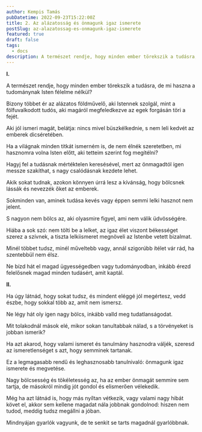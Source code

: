 ```yaml
---
author: Kempis Tamás
pubDatetime: 2022-09-23T15:22:00Z
title: 2. Az alázatosság és önmagunk igaz ismerete
postSlug: az-alazatossag-es-onmagunk-igaz-ismerete
featured: true
draft: false
tags:
  - docs
description: A természet rendje, hogy minden ember törekszik a tudásra, de mi haszna a tudománynak Isten félelme nélkül?
---
```


**I.**

A természet rendje, hogy minden ember törekszik a tudásra, de mi haszna a tudománynak Isten félelme nélkül?

Bizony többet ér az alázatos földművelő, aki Istennek szolgál, mint a fölfuvalkodott tudós, aki magáról megfeledkezve az egek forgásán töri a fejét.

Aki jól ismeri magát, belátja: nincs mivel büszkélkednie, s nem leli kedvét az emberek dicséretében.

Ha a világnak minden titkát ismerném is, de nem élnék szeretetben, mi hasznomra volna Isten előtt, aki tetteim szerint fog megítélni?

Hagyj fel a tudásnak mértéktelen keresésével, mert az önmagadtól igen messze szakíthat, s nagy csalódásnak kezdete lehet.

Akik sokat tudnak, azokon könnyen úrrá lesz a kívánság, hogy bölcsnek lássák és nevezzék őket az emberek.

Sokminden van, aminek tudása kevés vagy éppen semmi lelki hasznot nem jelent.

S nagyon nem bölcs az, aki olyasmire figyel, ami nem válik üdvösségére.

Hiába a sok szó: nem tölti be a lelket, az igaz élet viszont békességet szerez a szívnek, a tiszta lelkiismeret megnöveli az Istenbe vetett bizalmat.

Minél többet tudsz, minél műveltebb vagy, annál szigorúbb ítélet vár rád, ha szentebbül nem élsz.

Ne bízd hát el magad ügyességedben vagy tudományodban, inkább érezd felelősnek magad minden tudásért, amit kaptál.

**II.**

Ha úgy látnád, hogy sokat tudsz, és mindent eléggé jól megértesz, vedd észbe, hogy sokkal több az, amit nem ismersz.

Ne légy hát oly igen nagy bölcs, inkább valld meg tudatlanságodat.

Mit tolakodnál mások elé, mikor sokan tanultabbak nálad, s a törvényeket is jobban ismerik?

Ha azt akarod, hogy valami ismeret és tanulmány hasznodra váljék, szeresd az ismeretlenséget s azt, hogy semminek tartanak.

Ez a legmagasabb rendű és leghasznosabb tanulnivaló: önmagunk igaz ismerete és megvetése.

Nagy bölcsesség és tökéletesség az, ha az ember önmagát semmire sem tartja, de másokról mindig jót gondol és elismerően vélekedik.

Még ha azt látnád is, hogy más nyíltan vétkezik, vagy valami nagy hibát követ el, akkor sem kellene magadat nála jobbnak gondolnod: hiszen nem tudod, meddig tudsz megállni a jóban.

Mindnyájan gyarlók vagyunk, de te senkit se tarts magadnál gyarlóbbnak.
